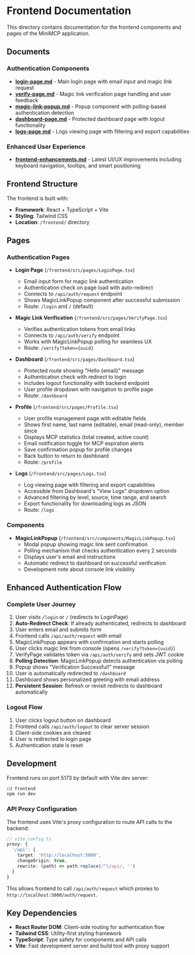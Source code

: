 # Frontend Documentation

This directory contains documentation for the frontend components and pages of the MiniMCP application.

## Documents

### Authentication Components
- **[login-page.md](./login-page.md)** - Main login page with email input and magic link request
- **[verify-page.md](./verify-page.md)** - Magic link verification page handling and user feedback
- **[magic-link-popup.md](./magic-link-popup.md)** - Popup component with polling-based authentication detection
- **[dashboard-page.md](./dashboard-page.md)** - Protected dashboard page with logout functionality
- **[logs-page.md](./logs-page.md)** - Logs viewing page with filtering and export capabilities

### Enhanced User Experience
- **[frontend-enhancements.md](./frontend-enhancements.md)** - Latest UI/UX improvements including keyboard navigation, tooltips, and smart positioning

## Frontend Structure

The frontend is built with:

-   **Framework**: React + TypeScript + Vite
-   **Styling**: Tailwind CSS
-   **Location**: `/frontend/` directory

## Pages

### Authentication Pages

-   **Login Page** (`/frontend/src/pages/LoginPage.tsx`)
    -   Email input form for magic link authentication
    -   Authentication check on page load with auto-redirect
    -   Connects to `/api/auth/request` endpoint
    -   Shows MagicLinkPopup component after successful submission
    -   Route: `/login` and `/` (default)

-   **Magic Link Verification** (`/frontend/src/pages/VerifyPage.tsx`)
    -   Verifies authentication tokens from email links
    -   Connects to `/api/auth/verify` endpoint
    -   Works with MagicLinkPopup polling for seamless UX
    -   Route: `/verify?token={uuid}`

-   **Dashboard** (`/frontend/src/pages/Dashboard.tsx`)
    -   Protected route showing "Hello {email}" message
    -   Authentication check with redirect to login
    -   Includes logout functionality with backend endpoint
    -   User profile dropdown with navigation to profile page
    -   Route: `/dashboard`

-   **Profile** (`/frontend/src/pages/Profile.tsx`)
    -   User profile management page with editable fields
    -   Shows first name, last name (editable), email (read-only), member since
    -   Displays MCP statistics (total created, active count)
    -   Email notification toggle for MCP expiration alerts
    -   Save confirmation popup for profile changes
    -   Back button to return to dashboard
    -   Route: `/profile`

-   **Logs** (`/frontend/src/pages/Logs.tsx`)
    -   Log viewing page with filtering and export capabilities
    -   Accessible from Dashboard's "View Logs" dropdown option
    -   Advanced filtering by level, source, time range, and search
    -   Export functionality for downloading logs as JSON
    -   Route: `/logs`

### Components

-   **MagicLinkPopup** (`/frontend/src/components/MagicLinkPopup.tsx`)
    -   Modal popup showing magic link sent confirmation
    -   Polling mechanism that checks authentication every 2 seconds
    -   Displays user's email and instructions
    -   Automatic redirect to dashboard on successful verification
    -   Development note about console link visibility

## Enhanced Authentication Flow

### Complete User Journey
1. User visits `/login` or `/` (redirects to LoginPage)
2. **Auto-Redirect Check**: If already authenticated, redirects to dashboard
3. User enters email and submits form
4. Frontend calls `/api/auth/request` with email
5. MagicLinkPopup appears with confirmation and starts polling
6. User clicks magic link from console (opens `/verify?token={uuid}`)
7. VerifyPage validates token via `/api/auth/verify` and sets JWT cookie
8. **Polling Detection**: MagicLinkPopup detects authentication via polling
9. Popup shows "Verification Successful!" message
10. User is automatically redirected to `/dashboard`
11. Dashboard shows personalized greeting with email address
12. **Persistent Session**: Refresh or revisit redirects to dashboard automatically

### Logout Flow
1. User clicks logout button on dashboard
2. Frontend calls `/api/auth/logout` to clear server session
3. Client-side cookies are cleared
4. User is redirected to login page
5. Authentication state is reset

## Development

Frontend runs on port 5173 by default with Vite dev server:

```bash
cd frontend
npm run dev
```

### API Proxy Configuration

The frontend uses Vite's proxy configuration to route API calls to the backend:

```typescript
// vite.config.ts
proxy: {
  '/api': {
    target: 'http://localhost:5000',
    changeOrigin: true,
    rewrite: (path) => path.replace(/^\/api/, '')
  }
}
```

This allows frontend to call `/api/auth/request` which proxies to `http://localhost:5000/auth/request`.

## Key Dependencies

- **React Router DOM**: Client-side routing for authentication flow
- **Tailwind CSS**: Utility-first styling framework  
- **TypeScript**: Type safety for components and API calls
- **Vite**: Fast development server and build tool with proxy support
